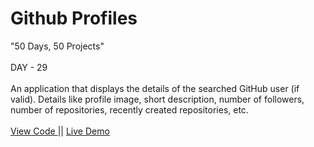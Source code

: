 # Github Profiles
"50 Days, 50 Projects"
<br>
<br>
DAY - 29
<br> 
<br>
An application that displays the details of the searched GitHub user (if valid). Details like profile image, short description, number of followers, number of repositories, recently created repositories, etc.
<br>
<br>
<a href="https://github.com/pushpakumari5117/githubProfiles"> View Code </a>
||
<a href="https://pushpakumari5117.github.io/githubProfiles/"> Live Demo </a>
